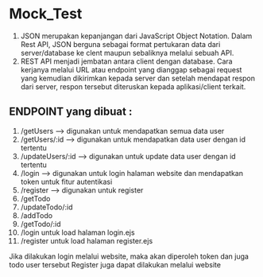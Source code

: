 # Mock_Test
1. JSON merupakan kepanjangan dari JavaScript Object Notation. Dalam Rest API, JSON berguna sebagai format pertukaran data dari server/database ke clent maupun sebaliknya melalui sebuah API.
2. REST API menjadi jembatan antara client dengan database. Cara kerjanya melalui URL atau endpoint yang dianggap sebagai request yang kemudian dikirimkan kepada server dan setelah mendapat respon dari server, respon tersebut diteruskan kepada aplikasi/client terkait.

ENDPOINT yang dibuat :
-
1. /getUsers  --> digunakan untuk mendapatkan semua data user 
2. /getUsers/:id --> digunakan untuk mendapatkan data user dengan id tertentu
3. /updateUsers/:id --> digunakan untuk update data user dengan id tertentu 
4. /login --> digunakan untuk login halaman website dan mendapatkan token untuk fitur autentikasi 
5. /register --> digunakan untuk register 
6. /getTodo
7. /updateTodo/:id
8. /addTodo
9. /getTodo/:id  
10. /login untuk load halaman login.ejs
11. /register untuk load halaman register.ejs


Jika dilakukan login melalui website, maka akan diperoleh token dan juga todo user tersebut
Register juga dapat dilakukan melalui website

